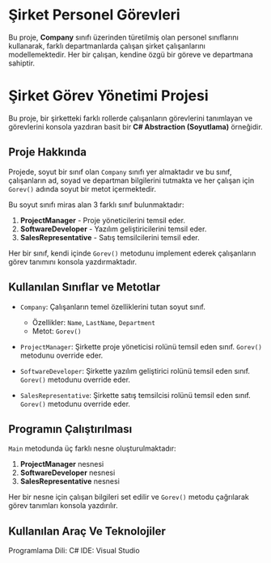 # Şirket Personel Görevleri

Bu proje, **Company** sınıfı üzerinden türetilmiş olan personel sınıflarını kullanarak, farklı departmanlarda çalışan şirket çalışanlarını modellemektedir. Her bir çalışan, kendine özgü bir göreve ve departmana sahiptir.

# Şirket Görev Yönetimi Projesi

Bu proje, bir şirketteki farklı rollerde çalışanların görevlerini tanımlayan ve görevlerini konsola yazdıran basit bir **C# Abstraction (Soyutlama)** örneğidir.

## Proje Hakkında

Projede, soyut bir sınıf olan `Company` sınıfı yer almaktadır ve bu sınıf, çalışanların ad, soyad ve departman bilgilerini tutmakta ve her çalışan için `Gorev()` adında soyut bir metot içermektedir.

Bu soyut sınıfı miras alan 3 farklı sınıf bulunmaktadır:

1. **ProjectManager** - Proje yöneticilerini temsil eder.
2. **SoftwareDeveloper** - Yazılım geliştiricilerini temsil eder.
3. **SalesRepresentative** - Satış temsilcilerini temsil eder.

Her bir sınıf, kendi içinde `Gorev()` metodunu implement ederek çalışanların görev tanımını konsola yazdırmaktadır.

## Kullanılan Sınıflar ve Metotlar

- `Company`: Çalışanların temel özelliklerini tutan soyut sınıf.
  - Özellikler: `Name`, `LastName`, `Department`
  - Metot: `Gorev()`
  
- `ProjectManager`: Şirkette proje yöneticisi rolünü temsil eden sınıf. `Gorev()` metodunu override eder.
  
- `SoftwareDeveloper`: Şirkette yazılım geliştirici rolünü temsil eden sınıf. `Gorev()` metodunu override eder.
  
- `SalesRepresentative`: Şirkette satış temsilcisi rolünü temsil eden sınıf. `Gorev()` metodunu override eder.

## Programın Çalıştırılması

`Main` metodunda üç farklı nesne oluşturulmaktadır:

1. **ProjectManager** nesnesi
2. **SoftwareDeveloper** nesnesi
3. **SalesRepresentative** nesnesi

Her bir nesne için çalışan bilgileri set edilir ve `Gorev()` metodu çağrılarak görev tanımları konsola yazdırılır.

## Kullanılan Araç Ve Teknolojiler
Programlama Dili: C# IDE: Visual Studio
